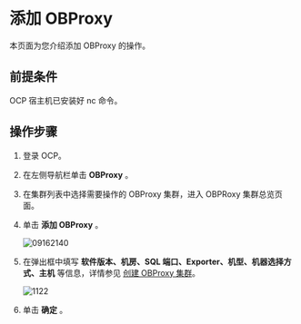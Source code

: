 # 添加 OBProxy

本页面为您介绍添加 OBProxy 的操作。

## 前提条件

OCP 宿主机已安装好 nc 命令。

## 操作步骤

1. 登录 OCP。

2. 在左侧导航栏单击 **OBProxy** 。

3. 在集群列表中选择需要操作的 OBProxy 集群，进入 OBPRoxy 集群总览页面。

4. 单击 **添加 OBProxy** 。

   ![09162140](https://help-static-aliyun-doc.aliyuncs.com/assets/img/zh-CN/6263922361/p327468.png)

5. 在弹出框中填写 **软件版本、机房、SQL 端口、Exporter、机型、机器选择方式、主机** 等信息，详情参见 [创建 OBProxy 集群](../8.obproxy-management/1.create-an-obproxy-cluster.md)。

   ![1122](https://help-static-aliyun-doc.aliyuncs.com/assets/img/zh-CN/4395987361/p355960.png)

6. 单击 **确定** 。
